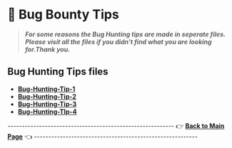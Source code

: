 # 📝 Bug Bounty Tips
> ***For some reasons the Bug Hunting tips are made in seperate files. Please visit all the files if you didn't find what you are looking for.Thank you.***
## Bug Hunting Tips files
- **[Bug-Hunting-Tip-1](files/tip-file-1.md)**
- **[Bug-Hunting-Tip-2](files/tip-file-2.md)**
- **[Bug-Hunting-Tip-3](files/tip-file-3.md)**
- **[Bug-Hunting-TIp-4](files/tip-file-4.md)**



---------------------------------------------------------- 👉 **[Back to Main Page](https://github.com/thevillagehacker/Bug-Hunting)** 👈 ---------------------------------------------------------
